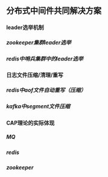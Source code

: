 ## 分布式中间件共同解决方案

#### leader选举机制

##### zookeeper集群leader选举

##### redis中哨兵集群中的leader选举



#### 日志文件压缩/清理/重写

##### redis中aof文件自动重写（压缩）

##### kafka中segment文件压缩







#### CAP理论的实际体现

##### MQ

##### redis

##### zookeeper



